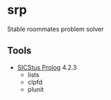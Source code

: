 # srp

Stable roommates problem solver

## Tools

* [SICStus Prolog](https://sicstus.sics.se/) 4.2.3
  * lists
  * clpfd
  * plunit
